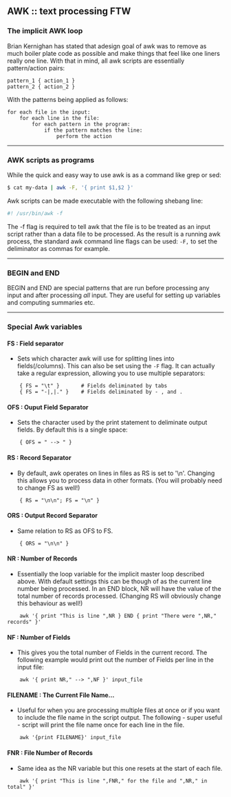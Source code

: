 AWK :: text processing FTW
--------------------------

### The implicit AWK loop
Brian Kernighan has stated that adesign goal of awk was to remove as much boiler
plate code as possible and make things that feel like one liners really one
line. With that in mind, all awk scripts are essentially pattern/action pairs:

    pattern_1 { action_1 }
    pattern_2 { action_2 }

With the patterns being applied as follows:

    for each file in the input:
        for each line in the file:
            for each pattern in the program:
                if the pattern matches the line:
                    perform the action

-------------------------------------------------------------------------------

### AWK scripts as programs
While the quick and easy way to use awk is as a command like grep or sed:

```bash
$ cat my-data | awk -F, '{ print $1,$2 }'
```

Awk scripts can be made executable with the following shebang line:

```bash
#! /usr/bin/awk -f
```

The -f flag is required to tell awk that the file is to be treated as an input
script rather than a data file to be processed. As the result is a running awk
process, the standard awk command line flags can be used: `-F,` to set the
deliminator as commas for example.

-------------------------------------------------------------------------------

### BEGIN and END
BEGIN and END are special patterns that are run before processing any input and
after processing _all_ input. They are useful for setting up variables and
computing summaries etc.

-------------------------------------------------------------------------------

### Special Awk variables
#### FS : Field separator
- Sets which character awk will use for splitting lines into fields(/columns).
  This can also be set using the `-F` flag. It can actually take a regular
  expression, allowing you to use multiple separators:
```
    { FS = "\t" }       # Fields deliminated by tabs
    { FS = "-|,|." }    # Fields deliminated by - , and .
```
#### OFS : Ouput Field Separator
- Sets the character used by the print statement to deliminate output fields. By
  default this is a single space:
```
    { OFS = " --> " }
```
#### RS : Record Separator
- By default, awk operates on lines in files as RS is set to '\n'. Changing this
  allows you to process data in other formats. (You will probably need to change
  FS as well!)
```
    { RS = "\n\n"; FS = "\n" }
```
#### ORS : Output Record Separator
- Same relation to RS as OFS to FS.
```
    { ORS = "\n\n" }
```
#### NR : Number of Records
- Essentially the loop variable for the implicit master loop described above.
  With default settings this can be though of as the current line number being
  processed. In an END block, NR will have the value of the total number of
  records processed. (Changing RS will obviously change this behaviour as well!)
```
    awk '{ print "This is line ",NR } END { print "There were ",NR," records" }'
```
#### NF : Number of Fields
- This gives you the total number of Fields in the current record. The following
  example would print out the number of Fields per line in the input file:
```
    awk '{ print NR," --> ",NF }' input_file
```
#### FILENAME : The Current File Name...
- Useful for when you are processing multiple files at once or if you want to
  include the file name in the script output. The following - super useful -
  script will print the file name once for each line in the file.
```
    awk '{print FILENAME}' input_file
```
#### FNR : File Number of Records
- Same idea as the NR variable but this one resets at the start of each file.
```
    awk '{ print "This is line ",FNR," for the file and ",NR," in total" }'
```
